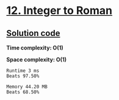# [12. Integer to Roman](https://leetcode.com/problems/integer-to-roman/)

## [Solution code](https://github.com/alexengrig/leetcode/blob/main/src/main/java/dev/alexengrig/leetcode/_12_integer_to_roman/Solution.java)

**Time complexity: O(1)**

**Space complexity: O(1)**

```
Runtime 3 ms
Beats 97.50%

Memory 44.20 MB
Beats 68.50%
```
